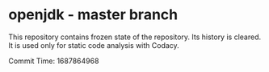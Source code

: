 # openjdk - master branch

This repository contains frozen state of the repository.
Its history is cleared. It is used only for static code
analysis with Codacy.

Commit Time: 1687864968